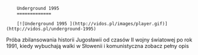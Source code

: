 
        Underground 1995 
        =============
        
        [![Underground 1995 ](http://vidos.pl/images/player.gif)](http://vidos.pl/underground-1995)
        
        
 Próba zbilansowania historii Jugosławii od czasów II wojny światowej po rok 1991, kiedy wybuchają walki w Słowenii i komunistyczna zobacz pełny opis
    